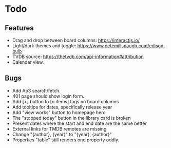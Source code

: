 Todo
====

Features
--------

- Drag and drop between board columns: https://interactjs.io/
- Light/dark themes and toggle: https://www.petemillspaugh.com/edison-bulb
- TVDB source: https://thetvdb.com/api-information#attribution
- Calendar view.

Bugs
----

* Add Ao3 search/fetch.
* 401 page should show login form.
* Add [+] button to [n items] tags on board columns
* Add tooltips for dates, specifically release year
* Add "view works" button to homepage hero
* The "stopped today" button in the library card is broken
* Present dates where the start and end date are the same better
* External links for TMDB remotes are missing
* Change "{author}, {year}" to "{year}, {author}"
* Properties "table" still renders one property oddly.
